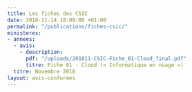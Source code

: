```yaml
---
title: Les fiches des CSIC
date: 2018-11-14 18:09:00 +01:00
permalink: "/publications/fiches-csic/"
ministeres:
- annees:
  - avis:
    - description: 
      pdf: "/uploads/201811-CSIC-Fiche_01-Cloud_final.pdf"
      titre: Fiche 01 - Cloud (« Informatique en nuage »)
  titre: Novembre 2018
layout: avis-conformes
---
```



